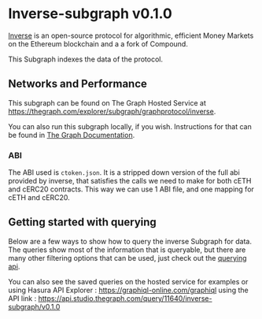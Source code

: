 # Inverse-subgraph v0.1.0

[Inverse](https://inverse.finance/) is an open-source protocol for algorithmic, efficient Money Markets on the Ethereum blockchain and a a fork of Compound. 

This Subgraph indexes the data of the protocol.

## Networks and Performance

This subgraph can be found on The Graph Hosted Service at https://thegraph.com/explorer/subgraph/graphprotocol/inverse.

You can also run this subgraph locally, if you wish. Instructions for that can be found in [The Graph Documentation](https://thegraph.com/docs/quick-start).

### ABI

The ABI used is `ctoken.json`. It is a stripped down version of the full abi provided by inverse, that satisfies the calls we need to make for both cETH and cERC20 contracts. This way we can use 1 ABI file, and one mapping for cETH and cERC20.

## Getting started with querying

Below are a few ways to show how to query the inverse Subgraph for data. The queries show most of the information that is queryable, but there are many other filtering options that can be used, just check out the [querying api](https://api.studio.thegraph.com/query/11640/inverse-subgraph/v0.1.0).

You can also see the saved queries on the hosted service for examples or using Hasura API Explorer : https://graphiql-online.com/graphiql using the API link : https://api.studio.thegraph.com/query/11640/inverse-subgraph/v0.1.0
